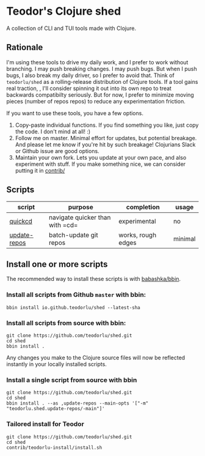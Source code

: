 # Teodor's Clojure shed

A collection of CLI and TUI tools made with Clojure.

## Rationale

I'm using these tools to drive my daily work, and I prefer to work without branching.
I may push breaking changes.
I may push bugs.
But when I push bugs, I also break my daily driver, so I prefer to avoid that.
Think of `teodorlu/shed` as a rolling-release distribution of Clojure tools.
If a tool gains real traction, , I'll consider spinning it out into its own repo to treat backwards compatibilty seriously.
But for now, I prefer to minimize moving pieces (number of repos repos) to reduce any experimentation friction.

If you want to use these tools, you have a few options.

1. Copy-paste individual functions.
   If you find something you like, just copy the code.
   I don't mind at all! :)
2. Follow me on master.
   Minimal effort for updates, but potential breakage.
   And please let me know if you're hit by such breakage!
   Clojurians Slack or Github issue are good options.
3. Maintain your own fork.
   Lets you update at your own pace, and also experiment with stuff.
   If you make something nice, we can consider putting it in [contrib/]

[contrib/]: ./contrib/

## Scripts

| script         | purpose                         | completion         | usage   |
|----------------|---------------------------------|--------------------|---------|
| [quickcd]      | navigate quicker than with =cd= | experimental       | no      |
| [update-repos] | batch-update git repos          | works, rough edges | minimal |

[quickcd]: https://github.com/teodorlu/shed/tree/master/contrib/quickcd
[update-repos]: https://github.com/teodorlu/shed/tree/master/contrib/update-repos

## Install one or more scripts

The recommended way to install these scripts is with [babashka/bbin][babashka-bbin].

[babashka-bbin]: https://github.com/babashka/bbin
   
### Install all scripts from Github `master` with bbin:

    bbin install io.github.teodorlu/shed --latest-sha

### Install all scripts from source with bbin:

    git clone https://github.com/teodorlu/shed.git
    cd shed
    bbin install .

Any changes you make to the Clojure source files will now be reflected instantly in your locally installed scripts.

### Install a single script from source with bbin

    git clone https://github.com/teodorlu/shed.git
    cd shed
    bbin install . --as ,update-repos --main-opts '["-m" "teodorlu.shed.update-repos/-main"]'

### Tailored install for Teodor

    git clone https://github.com/teodorlu/shed.git
    cd shed
    contrib/teodorlu-install/install.sh

